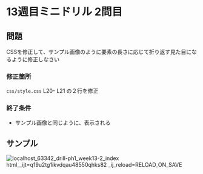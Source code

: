 # 13週目ミニドリル 2問目

## 問題

CSSを修正して、サンプル画像のように要素の長さに応じて折り返す見た目になるように修正しなさい

### 修正箇所
`css/style.css`
L20- L21 の２行を修正


### 終了条件
- サンプル画像と同じように、表示される

## サンプル

![localhost_63342_drill-ph1_week13-2_index html__ijt=q19u2tg1ikvdqau48550qhks82 _ij_reload=RELOAD_ON_SAVE](https://user-images.githubusercontent.com/79675344/183516807-f68c47e7-9b12-4a8c-ad34-925407f51068.png)
